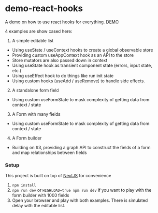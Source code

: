# demo-react-hooks

A demo on how to use react hooks for everything. [DEMO](https://demo-react-hooks-3lt8ehjye.now.sh/)

4 examples are show cased here:

1. A simple editable list

- Using useState / useContext hooks to create a global observable store
- Providing custom useAppContext hook as an API to the store
- Store mutators are also passed down in context
- Using useState hook as transient component state (errors, input state, etc.)
- Using useEffect hook to do things like run init state
- Using custom hooks (useAdd / useRemove) to handle side effects.

2. A standalone form field

- Using custom useFormState to mask complexity of getting data from context / state

3. A Form with many fields

- Using custom useFormState to mask complexity of getting data from context / state

4. A Form builder

- Building on #3, providing a graph API to construct the fields of a form and map relationships between fields

### Setup

This project is built on top of [NextJS](http://nextjs.org) for convenience

1. `npm install`
2. `npm run dev` or `HIGHLOAD=true npm run dev` if you want to play with the form builder with 1000 fields
3. Open your browser and play with both examples. There is simulated delay with the editable list.
